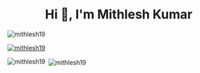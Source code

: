 <h1 align="center">Hi 👋, I'm Mithlesh Kumar</h1>
<p align="left"> <img src="https://komarev.com/ghpvc/?username=mithlesh19&label=Profile%20views&color=0e75b6&style=flat" alt="mithlesh19" /> </p>

<p align="left"> <a href="https://github.com/ryo-ma/github-profile-trophy"><img src="https://github-profile-trophy.vercel.app/?username=mithlesh19" alt="mithlesh19" /></a> </p>

</p>



<p><img align="left" src="https://github-readme-stats.vercel.app/api/top-langs?username=mithlesh19&show_icons=true&locale=en&layout=compact" alt="mithlesh19" /></p>

<p>&nbsp;<img align="center" src="https://github-readme-stats.vercel.app/api?username=mithlesh19&show_icons=true&locale=en" alt="mithlesh19" /></p>
